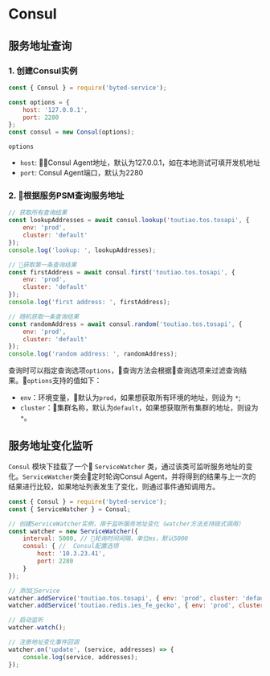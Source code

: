 # Consul

## 服务地址查询
### 1. 创建Consul实例
```javascript
const { Consul } = require('byted-service');

const options = {
    host: '127.0.0.1',
    port: 2280
};
const consul = new Consul(options);
```

`options`
- `host`: Consul Agent地址，默认为127.0.0.1，如在本地测试可填开发机地址
- `port`: Consul Agent端口，默认为2280

### 2. 根据服务PSM查询服务地址
```javascript
// 获取所有查询结果
const lookupAddresses = await consul.lookup('toutiao.tos.tosapi', {
    env: 'prod',
    cluster: 'default'
});
console.log('lookup: ', lookupAddresses);

// 获取第一条查询结果
const firstAddress = await consul.first('toutiao.tos.tosapi', {
    env: 'prod',
    cluster: 'default' 
});
console.log('first address: ', firstAddress);

// 随机获取一条查询结果
const randomAddress = await consul.random('toutiao.tos.tosapi', {
    env: 'prod',
    cluster: 'default' 
});
console.log('random address: ', randomAddress);
```

查询时可以指定查询选项`options`，查询方法会根据查询选项来过滤查询结果。`options`支持的值如下：
- `env`：环境变量，默认为`prod`，如果想获取所有环境的地址，则设为 `*`;
- `cluster`：集群名称，默认为`default`，如果想获取所有集群的地址，则设为 `*`。


## 服务地址变化监听
`Consul` 模块下挂载了一个 `ServiceWatcher` 类，通过该类可监听服务地址的变化。`ServiceWatcher`类会定时轮询Consul Agent，并将得到的结果与上一次的结果进行比较，如果地址列表发生了变化，则通过事件通知调用方。


```javascript
const { Consul } = require('byted-service');
const { ServiceWatcher } = Consul;

// 创建ServiceWatcher实例，用于监听服务地址变化（watcher方法支持链式调用）
const watcher = new ServiceWatcher({
    interval: 5000, // 轮询时间间隔，单位ms，默认5000
    consul: { //  Consul配置选项
        host: '10.3.23.41',
        port: 2280 
    }
});

// 添加Service
watcher.addService('toutiao.tos.tosapi', { env: 'prod', cluster: 'default' });
watcher.addService('toutiao.redis.ies_fe_gecko', { env: 'prod', cluster: 'default' });

// 启动监听
watcher.watch();

// 注册地址变化事件回调
watcher.on('update', (service, addresses) => {
    console.log(service, addresses);
});
```